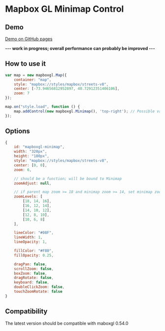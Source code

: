 # Mapbox GL Minimap Control

## Demo
[Demo on GitHub pages](http://aesqe.github.io/mapboxgl-minimap/)

**--- work in progress; overall performance can probably be improved ---**

## How to use it

```javascript
var map = new mapboxgl.Map({
	container: "map",
	style: "mapbox://styles/mapbox/streets-v8",
	center: [-73.94656812952897, 40.72912351406106],
	zoom: 7
});

map.on("style.load", function () {
	map.addControl(new mapboxgl.Minimap(), 'top-right'); // Possible values are bottom-left, bottom-right, top-left, top-right
});
```

## Options

```javascript
{
	id: "mapboxgl-minimap",
	width: "320px",
	height: "180px",
	style: "mapbox://styles/mapbox/streets-v8",
	center: [0, 0],
	zoom: 6,

	// should be a function; will be bound to Minimap
	zoomAdjust: null,

	// if parent map zoom >= 18 and minimap zoom >= 14, set minimap zoom to 16
	zoomLevels: [
		[18, 14, 16],
		[16, 12, 14],
		[14, 10, 12],
		[12, 8, 10],
		[10, 6, 8]
	],

	lineColor: "#08F",
	lineWidth: 1,
	lineOpacity: 1,

	fillColor: "#F80",
	fillOpacity: 0.25,

	dragPan: false,
	scrollZoom: false,
	boxZoom: false,
	dragRotate: false,
	keyboard: false,
	doubleClickZoom: false,
	touchZoomRotate: false
}
```

## Compatibility

The latest version should be compatible with maboxgl 0.54.0
